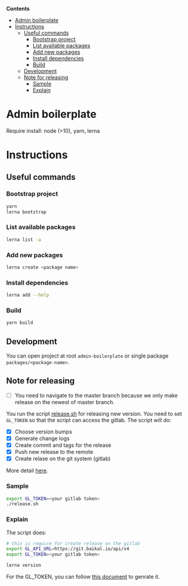 <!-- START doctoc generated TOC please keep comment here to allow auto update -->
<!-- DON'T EDIT THIS SECTION, INSTEAD RE-RUN doctoc TO UPDATE -->

**Contents**

- [Admin boilerplate](#admin-boilerplate)
- [Instructions](#instructions)
  - [Useful commands](#useful-commands)
    - [Bootstrap project](#bootstrap-project)
    - [List available packages](#list-available-packages)
    - [Add new packages](#add-new-packages)
    - [Install dependencies](#install-dependencies)
    - [Build](#build)
  - [Development](#development)
  - [Note for releasing](#note-for-releasing)
    - [Sample](#sample)
    - [Explain](#explain)

<!-- END doctoc generated TOC please keep comment here to allow auto update -->

# Admin boilerplate

Require install: node (>10), yarn, lerna

# Instructions

## Useful commands

### Bootstrap project

```bash
yarn
lerna bootstrap
```

### List available packages

```bash
lerna list -a
```

### Add new packages

```bash
lerna create <package name>
```

### Install dependencies

```bash
lerna add --help
```

### Build

```bash
yarn build
```

## Development

You can open project at root `admin-boilerplate` or single package `packages/<package-name>`.

## Note for releasing

- [ ] You need to navigate to the master branch because we only make release on the newest of master branch.

You run the script [release.sh](./release.sh) for releasing new version.
You need to set `GL_TOKEN` so that the script can access the gitlab.
The script will do:

- [x] Choose version bumps
- [x] Generate change logs
- [x] Create commit and tags for the release
- [x] Push new release to the remote
- [x] Create relase on the git system (gitlab)

More detail [here](https://github.com/lerna/lerna/tree/main/commands/version#lifecycle-scripts).

### Sample

```bash
export GL_TOKEN=<your gitlab token>
./release.sh
```

### Explain

The script does:

```bash
# this is require for create release on the gitlab
export GL_API_URL=https://git.baikal.io/api/v4
export GL_TOKEN=<your gitlab token>

lerna version
```

For the GL_TOKEN, you can follow [this document](https://git.baikal.io/help/user/profile/personal_access_tokens.md#creating-a-personal-access-token) to genrate it.
